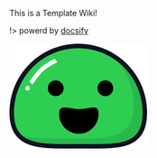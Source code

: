 This is a Template Wiki\!

\!\> powerd by [docsify](https://docsify.js.org)

![logo](media/774c761ef5528f90c43c6cba39055c1fb6f73b1e.svg
":size=300x300")
